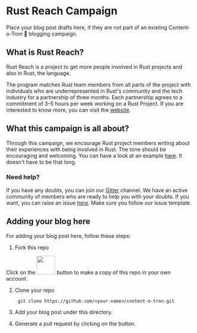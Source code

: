 # Rust Reach Campaign

Place your blog post drafts here, if they are not part of an existing Content-o-Tron :robot: blogging campaign.

## What is Rust Reach?

Rust Reach is a project to get more people involved in Rust projects and also in Rust, the language.

The program matches Rust team members from all parts of the project with individuals who are underrepresented in Rust's community and the tech industry for a partnership of three months. Each partnership agrees to a commitment of 3–5 hours per week working on a Rust Project. If you are interested to know more, you can visit the [website](http://reach.rust-lang.org/).

## What this campaign is all about?

Through this campaign, we encourage  Rust project members writing about their experiences with being involved in Rust. The tone should be encouraging and welcoming. You can have a look at an example [here](https://yakshav.es/how-I-came-to-rust/). It doesn't have to be that long.

### Need help?

If you have any doubts, you can join our [Gitter](https://gitter.im/content-o-tron/Lobby) channel. We have an active community of members who are ready to help you with your doubts. If you want, you can raise an issue [here](https://github.com/rust-community/content-o-tron/issues). Make sure you follow our issue template.

## Adding your blog here

For adding your blog post here, follow these steps:

1. Fork this repo

Click on the <img src = "https://github.com/akshitac8/github-buttons/blob/master/2x/github_fork.png" width=50 /> button to make a copy of this repo in your own account.

2. Clone your repo

		git clone https://github.com/<your-name>/content-o-tron.git
		
3. Add your blog post under this directory.

4. Generate a pull request by clicking on the button.